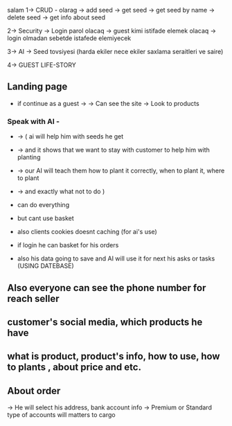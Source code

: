 salam
1-> CRUD - olarag 
  -> add seed
  -> get seed
  -> get seed by name
  -> delete seed 
  -> get info about seed 
  

2-> Security 
   -> Login parol olacaq 
   -> guest kimi istifade elemek olacaq 
   -> login olmadan sebetde istafede elemiyecek 


3-> AI 
  -> Seed tovsiyesi (harda ekiler nece ekiler saxlama seraitleri ve saire)


4-> GUEST LIFE-STORY
## Landing page 
- if continue as a guest ->
   -> Can see the site 
   -> Look to products 
###     Speak with AI  -  
- -> ( ai will help him with seeds he get 
- -> and it shows that we want to stay with customer to help him with planting
- -> our AI will teach them how to plant it correctly, when to plant it, where to plant 
- -> and exactly what not to do )

- can do everything 
- but cant use basket
- also clients cookies doesnt caching (for ai's use)

- if login he can basket for his orders 
- also his data going to save and AI will use it for next his asks or tasks (USING DATEBASE)


## Also everyone can see the phone number for reach seller 
## customer's social media, which products he have 
## what is product, product's info, how to use, how to plants , about price and etc.

## About order  
-> He will select his address, bank account info 
-> Premium or Standard type of accounts will matters to cargo 

